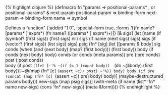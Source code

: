 {% highlight clojure %}
(defmacro fn
  "params => positional-params* , or positional-params* & next-param
  positional-param => binding-form
  next-param => binding-form
  name => symbol

  Defines a function"
  {:added "1.0", :special-form true,
   :forms '[(fn name? [params* ] exprs*) (fn name? ([params* ] exprs*)+)]}
  [& sigs]
    (let [name (if (symbol? (first sigs)) (first sigs) nil)
          sigs (if name (next sigs) sigs)
          sigs (if (vector? (first sigs)) (list sigs) sigs)
          psig (fn* [sig]
                 (let [[params & body] sig
                       conds (when (and (next body) (map? (first body))) 
                                           (first body))
                       body (if conds (next body) body)
                       conds (or conds (meta params))
                       pre (:pre conds)
                       post (:post conds)                       
                       body (if post
                              `((let [~'% ~(if (< 1 (count body)) 
                                            `(do ~@body) 
                                            (first body))]
                                 ~@(map (fn* [c] `(assert ~c)) post)
                                 ~'%))
                              body)
                       body (if pre
                              (concat (map (fn* [c] `(assert ~c)) pre) 
                                      body)
                              body)]
                   (maybe-destructured params body)))
          new-sigs (map psig sigs)]
      (with-meta
        (if name
          (list* 'fn* name new-sigs)
          (cons 'fn* new-sigs))
        (meta &form))))
{% endhighlight %}
